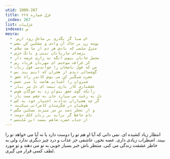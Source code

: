 ```yaml
---
utid: 1000-267
title: غزل شماره ۲۶۷
_index: 267
list: غزلیات
indexes: س
mesra:
  - ‌ ای صبا گر بگذری بر ساحل رود ارس
  - بوسه زن بر خاک آن وادی و مشکین کن نفس
  - منزل سلمی که بادش هر دم از ما صد سلام
  - پرصدای ساربانان بینی و بانگ جرس
  - محمل جانان ببوس آنگه به زاری عرضه دار
  - کز فراقت سوختم ای مهربان فریاد رس
  - من که قول ناصحان را خواندمی قول رباب
  - گوشمالی دیدم از هجران که اینم پند بس
  - عشرت شبگیر کن می نوش کاندر راه عشق
  - شبروان را آشنایی هاست با میر عسس
  - عشقبازی کار بازی نیست ای دل سر بباز
  - زآنکه گوی عشق نتوان زد به چوگان هوس
  - دل به رغبت می سپارد جان به چشم مست یار
  - گر چه هشیاران ندادند اختیار خود به کس
  - طوطیان در شکّرستان کامرانی میکنند
  - و از تحسّر دست بر سر میزند مسکین مگس
  - نام حافظ گر برآید بر زبان کلک دوست
  - از جناب حضرت شاهم بسست این مُلتمس
---
```

انتظار زیاد کشیده ای. نمی دانی که آیا او هم تو را دوست دارد یا نه آیا می خواهد تو را ببیند. اضطراب زیادی داری. غصه نخور، عاشقی جز عذاب و درد چیز دیگری ندارد ولی به خاطر عشقت زندگی می کنی. منتظر باش خبر بسیار خوبی به تو می دهند و تو مورد لطف کسی قرار می گیری.
